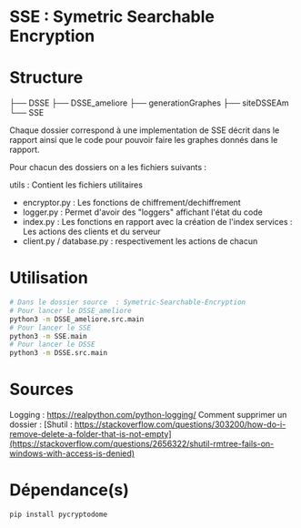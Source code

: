 # SSE : Symetric Searchable Encryption

# Structure

├── DSSE
├── DSSE_ameliore
├── generationGraphes
├── siteDSSEAm
└── SSE

Chaque dossier correspond à une implementation de SSE décrit dans le rapport ainsi que le code pour pouvoir faire les graphes donnés dans le rapport.

Pour chacun des dossiers on a les fichiers suivants : 

utils : Contient les fichiers utilitaires
- encryptor.py : Les fonctions de chiffrement/dechiffrement
- logger.py : Permet d'avoir des "loggers" affichant l'état du code
- index.py : Les fonctions en rapport avec la création de l'index
services : Les actions des clients et du serveur
- client.py / database.py : respectivement les actions de chacun 

# Utilisation
```bash
# Dans le dossier source  : Symetric-Searchable-Encryption 
# Pour lancer le DSSE_ameliore
python3 -m DSSE_ameliore.src.main
# Pour lancer le SSE
python3 -m SSE.main 
# Pour lancer le DSSE
python3 -m DSSE.src.main
```


# Sources
Logging : https://realpython.com/python-logging/
Comment supprimer un dossier : [Shutil : https://stackoverflow.com/questions/303200/how-do-i-remove-delete-a-folder-that-is-not-empty](https://stackoverflow.com/questions/2656322/shutil-rmtree-fails-on-windows-with-access-is-denied)

# Dépendance(s)
```bash
pip install pycryptodome
```

